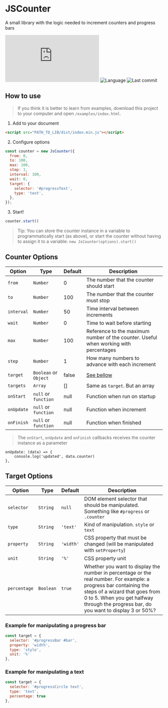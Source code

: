 # JSCounter
A small library with the logic needed to increment counters and progress bars

![Size](https://img.shields.io/github/size/mauricio-testa/js-counter/dist/index.min.js)
![Language](https://img.shields.io/github/languages/top/mauricio-testa/js-counter)
![Last commit](https://img.shields.io/github/last-commit/mauricio-testa/js-counter)

## How to use

> If you think it is better to learn from examples, download this project to your computer and open `/examples/index.html`.

1. Add to your document 
```html
<script src="PATH_TO_LIB/dist/index.min.js"></script>
```
2. Configure options

```js
const counter = new JsCounter({
  from: 0, 
  to: 100,
  max: 100,
  step: 1,
  interval: 100, 
  wait: 0,
  target: {
    selector: '#progressText',
    type: 'text',
  },
});
```
3. Start!

```js
counter.start()
```

> Tip: You can store the counter instance in a variable to programmatically start (as above), or start the counter without having to assign it to a variable: `new JsCounter(options).start()`

## Counter Options

Option | Type | Default | Description
--- | --- | --- | --- |
`from` | `Number` | 0 | The number that the counter should start
`to` | `Number` |100 | The number that the counter must stop
`interval` | `Number` | 50 | Time interval between increments
`wait` | `Number` | 0 | Time to wait before starting
`max` | `Number` | 100 | Reference to the maximum number of the counter. Useful when working with percentages
`step` | `Number` | 1 | How many numbers to advance with each increment
`target` | `Boolean` or `Object` | false | [See bellow](#target-options)
`targets` | `Array`  | [] | Same as `target`. But an array
`onStart` | `null` or `function` | null | Function when run on startup
`onUpdate` | `null` or `function` | null | Function when increment
`onFinish` | `null` or `function` | null | Function when finished

> The `onStart`, `onUpdate` and `onFinish` callbacks receives the counter instance as a parameter
```
onUpdate: (data) => {
	console.log('updated', data.counter)
},
```
## Target Options

Option | Type | Default | Description
--- | --- | --- | --- |
`selector` | `String` | `null` | DOM element selector that should be manipulated. Something like `#progress` or `.counter`
`type` | `String` | `'text'` | Kind of manipulation. `style` or `text`
`property` | `String` | `'width'` | CSS property that must be changed (will be manipulated with `setProperty`)
`unit` | `String` | `'%'` | CSS property unit
`percentage` | `Boolean` | `true` | Whether you want to display the number in percentage or the real number. For example: a progress bar containing the steps of a wizard that goes from 0 to 5. When you get halfway through the progress bar, do you want to display 3 or 50%?

### Example for manipulating a progress bar
```js
const target = {
  selector: '#progressBar #bar',
  property: 'width',
  type: 'style',
  unit: '%'
},
```

### Example for manipulating a text
```js
const target = {
  selector: '#progressCircle text',
  type: 'text',
  percentage: true
},
```